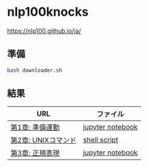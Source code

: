 # nlp100knocks
https://nlp100.github.io/ja/

## 準備
```bash
bash downloader.sh
```

## 結果

| URL | ファイル |
| --  | --      |
|[第1章: 準備運動](https://nlp100.github.io/ja/ch01.html)| [jupyter notebook](chapter01.ipynb) |
|[第2章: UNIXコマンド](https://nlp100.github.io/ja/ch02.html)| [shell script](chapter02.sh) |
|[第3章: 正規表現](https://nlp100.github.io/ja/ch03.html)| [jupyter notebook](chapter03.ipynb) |
